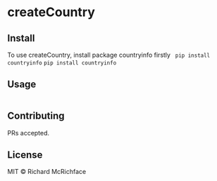 # createCountry


## Install

To use createCountry, install package countryinfo firstly
``` pip install countryinfo```
```pip install countryinfo```

## Usage

```
```

## Contributing

PRs accepted.

## License

MIT © Richard McRichface

